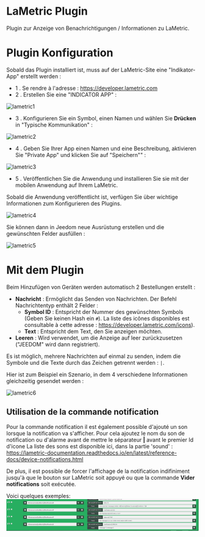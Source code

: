 # LaMetric Plugin

Plugin zur Anzeige von Benachrichtigungen / Informationen zu LaMetric.

# Plugin Konfiguration

Sobald das Plugin installiert ist, muss auf der LaMetric-Site eine "Indikator-App" erstellt werden :

-   1 \. Se rendre à l'adresse : <https://developer.lametric.com>
-   2 \. Erstellen Sie eine "INDICATOR APP" :

![lametric1](../images/lametric1.png)

-   3 \. Konfigurieren Sie ein Symbol, einen Namen und wählen Sie **Drücken** in "Typische Kommunikation" :

![lametric2](../images/lametric2.png)

-   4 \. Geben Sie Ihrer App einen Namen und eine Beschreibung, aktivieren Sie "Private App" und klicken Sie auf "Speichern"" :

![lametric3](../images/lametric3.png)

-   5 \. Veröffentlichen Sie die Anwendung und installieren Sie sie mit der mobilen Anwendung auf Ihrem LaMetric.

Sobald die Anwendung veröffentlicht ist, verfügen Sie über wichtige Informationen zum Konfigurieren des Plugins.

![lametric4](../images/lametric4.png)

Sie können dann in Jeedom neue Ausrüstung erstellen und die gewünschten Felder ausfüllen :

![lametric5](../images/lametric5.png)

# Mit dem Plugin

Beim Hinzufügen von Geräten werden automatisch 2 Bestellungen erstellt :

-   **Nachricht** : Ermöglicht das Senden von Nachrichten. Der Befehl Nachrichtentyp enthält 2 Felder :
    - **Symbol ID** : Entspricht der Nummer des gewünschten Symbols (Geben Sie keinen Hash ein ``#``). La liste des icônes disponibles est consultable à cette adresse : <https://developer.lametric.com/icons>).
    - **Text** : Entspricht dem Text, den Sie anzeigen möchten.
-   **Leeren** : Wird verwendet, um die Anzeige auf leer zurückzusetzen ("JEEDOM" wird dann registriert).

Es ist möglich, mehrere Nachrichten auf einmal zu senden, indem die Symbole und die Texte durch das Zeichen getrennt werden : ``|``.

Hier ist zum Beispiel ein Szenario, in dem 4 verschiedene Informationen gleichzeitig gesendet werden :

![lametric6](../images/lametric6.png)

## Utilisation de la commande notification

Pour la commande notification il est également possible d'ajouté un son  lorsque la notification va s'afficher. Pour cela ajoutez le nom du son de notification ou d'alarme avant de mettre le séparateur **|** avant le premier Id d'icone
La liste des sons est disponible ici, dans la partie 'sound' : <https://lametric-documentation.readthedocs.io/en/latest/reference-docs/device-notifications.html> 

De plus, il est possible de forcer l'affichage de la notification indifiniment jusqu'à que le bouton sur LaMetric soit appuyé ou que la commande **Vider notifications** soit exécutée.

Voici quelques exemples:
![lametric-notifs-exemples](../images/lametric-notifs-exemples.png)